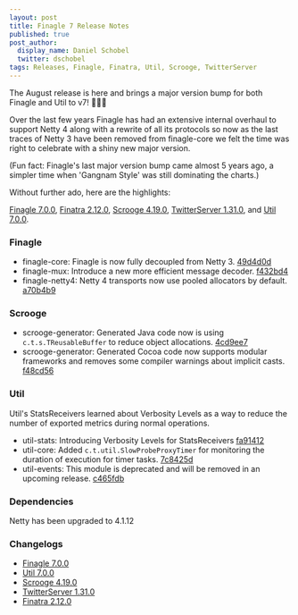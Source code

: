 ```yaml
---
layout: post
title: Finagle 7 Release Notes
published: true
post_author:
  display_name: Daniel Schobel
  twitter: dschobel
tags: Releases, Finagle, Finatra, Util, Scrooge, TwitterServer
---
```


The August release is here and brings a major version bump for both Finagle and Util to v7! :cake::cake::cake:

Over the last few years Finagle has had an extensive internal overhaul to support Netty 4 along with a rewrite of all its protocols so now as the last traces of Netty 3 have been removed from finagle-core we felt the time was right to celebrate with a shiny new major version.

(Fun fact: Finagle's last major version bump came almost 5 years ago, a simpler time when 'Gangnam Style' was still dominating the charts.)

Without further ado, here are the highlights:

[Finagle 7.0.0][finagle], [Finatra 2.12.0][finatra], [Scrooge 4.19.0][scrooge], [TwitterServer 1.31.0][twitterserver], and [Util 7.0.0][util].


### Finagle ###

* finagle-core: Finagle is now fully decoupled from Netty 3. [49d4d0d](https://github.com/twitter/finagle/commit/49d4d0df6d7e0a5dcac85ca6564efcae101c8e04)
* finagle-mux: Introduce a new more efficient message decoder. [f432bd4](https://github.com/twitter/finagle/commit/f432bd443c4998431e4cbfeb6934916e7310c9a8)
* finagle-netty4: Netty 4 transports now use pooled allocators by default. [a70b4b9](https://github.com/twitter/finagle/commit/a70b4b92bf025e30284d4ef96d1d3150c298ef97)

### Scrooge ###

* scrooge-generator: Generated Java code now is using `c.t.s.TReusableBuffer` to reduce
  object allocations. [4cd9ee7](https://github.com/twitter/scrooge/commit/4cd9ee7017d75cec068f5acf14b97bc2955474ec)
* scrooge-generator: Generated Cocoa code now supports modular frameworks and 
  removes some compiler warnings about implicit casts. [f48cd56](https://github.com/twitter/scrooge/commit/f48cd56e9398305ee7e280e161b0423da4131845)
  
### Util ###
Util's StatsReceivers learned about Verbosity Levels as a way to reduce the number of exported metrics during normal operations.

* util-stats: Introducing Verbosity Levels for StatsReceivers [fa91412](https://github.com/twitter/finagle/commit/fa91412d243eae8146465a439d69c78a1caca9c6)
* util-core: Added `c.t.util.SlowProbeProxyTimer` for monitoring the duration
    of execution for timer tasks. [7c8425d](https://github.com/twitter/util/commit/7c8425d95e45771ff88e8d23857f9f8026bb09aa)
* util-events: This module is deprecated and will be removed in an upcoming
    release. [c465fdb](https://github.com/twitter/util/commit/c465fdbb2a781ad009f134305be74e49127e1cb1)

### Dependencies ###
Netty has been upgraded to 4.1.12

### Changelogs ###

* [Finagle 7.0.0][finagle]
* [Util 7.0.0][util]
* [Scrooge 4.19.0][scrooge]
* [TwitterServer 1.31.0][twitterserver]
* [Finatra 2.12.0][finatra]

[finagle]: https://github.com/twitter/finagle/blob/finagle-7.0.0/CHANGES
[util]: https://github.com/twitter/util/blob/util-7.0.0/CHANGES
[scrooge]: https://github.com/twitter/scrooge/blob/scrooge-4.19.0/CHANGES
[twitterserver]: https://github.com/twitter/twitter-server/blob/twitter-server-1.31.0/CHANGES
[finatra]: https://github.com/twitter/finatra/blob/finatra-2.12.0/CHANGELOG.md
